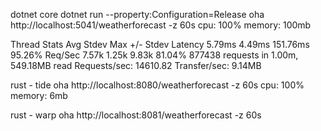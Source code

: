 dotnet core
dotnet run --property:Configuration=Release
oha http://localhost:5041/weatherforecast -z 60s
cpu: 100%
memory: 100mb

Thread Stats   Avg      Stdev     Max   +/- Stdev
    Latency     5.79ms    4.49ms 151.76ms   95.26%
    Req/Sec     7.57k     1.25k    9.83k    81.04%
  877438 requests in 1.00m, 549.18MB read
Requests/sec:  14610.82
Transfer/sec:      9.14MB


rust - tide
oha http://localhost:8080/weatherforecast -z 60s
cpu: 100%
memory: 6mb


rust - warp
oha http://localhost:8081/weatherforecast -z 60s